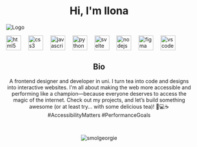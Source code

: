 <h1 align="center">Hi, I'm Ilona</h1>

![Logo](https://github.com/user-attachments/assets/df88a889-23d8-4ce7-aa8e-747d4e018369)

<div align="left">
  <img src="https://cdn.jsdelivr.net/gh/devicons/devicon/icons/html5/html5-original.svg" height="40" alt="html5 logo"  />
  <img width="12" />
  <img src="https://cdn.jsdelivr.net/gh/devicons/devicon/icons/css3/css3-original.svg" height="40" alt="css3 logo"  />
  <img width="12" />
  <img src="https://cdn.jsdelivr.net/gh/devicons/devicon/icons/javascript/javascript-original.svg" height="40" alt="javascript logo"  />
  <img width="12" />
  <img src="https://cdn.jsdelivr.net/gh/devicons/devicon/icons/python/python-original.svg" height="40" alt="python logo"  />
  <img width="12" />
  <img src="https://cdn.jsdelivr.net/gh/devicons/devicon/icons/svelte/svelte-original.svg" height="40" alt="svelte logo"  />
  <img width="12" />
  <img src="https://cdn.jsdelivr.net/gh/devicons/devicon/icons/nodejs/nodejs-original.svg" height="40" alt="nodejs logo"  />
  <img width="12" />
  <img src="https://cdn.jsdelivr.net/gh/devicons/devicon/icons/figma/figma-original.svg" height="40" alt="figma logo"  />
  <img width="12" />
  <img src="https://cdn.jsdelivr.net/gh/devicons/devicon/icons/vscode/vscode-original.svg" height="40" alt="vscode logo"  />
</div>

<h2 align="center"> Bio </h2>

<p align="center"> A frontend designer and developer in uni. I turn tea into code and designs into interactive websites. I'm all about making the web more accessible and performing like a champion—because everyone deserves to access the magic of the internet. Check out my projects, and let’s build something awesome (or at least try... with some delicious tea)! 🚀💻☕ #AccessibilityMatters #PerformanceGoals </p>

<br>

<p align="center"> <img src="https://komarev.com/ghpvc/?username=smolgeorgie&label=Profile%20views&color=0e75b6&style=flat" alt="smolgeorgie" /> </p>

###
